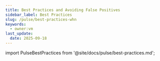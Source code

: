 ```yaml
---
title: Best Practices and Avoiding False Positives
sidebar_label: Best Practices
slug: /pulse/best-practices-whn
keywords:
  - owner:vm
last_update:
  date: 2025-09-18
---
```


import PulseBestPractices from '@site/docs/pulse/best-practices.md';

<PulseBestPractices />

